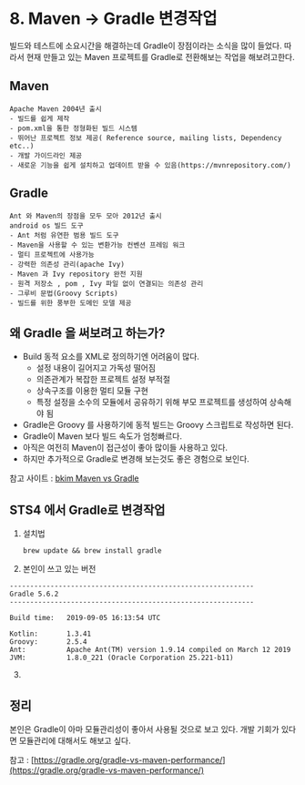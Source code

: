 # 8. Maven -&gt; Gradle 변경작업

빌드와 테스트에 소요시간을 해결하는데 Gradle이 장점이라는 소식을 많이 들었다. 따라서 현재 만들고 있는 Maven 프로젝트를 Gradle로 전환해보는 작업을 해보려고한다.

## Maven

```text
Apache Maven 2004년 출시
- 빌드를 쉽게 제작
- pom.xml을 통한 정형화된 빌드 시스템
- 뛰어난 프로젝트 정보 제공( Reference source, mailing lists, Dependency etc..)
- 개발 가이드라인 제공
- 새로운 기능을 쉽게 설치하고 업데이트 받을 수 있음(https://mvnrepository.com/)
```

## Gradle

```text
Ant 와 Maven의 장점을 모두 모아 2012년 출시
android os 빌드 도구
- Ant 처럼 유연한 범용 빌드 도구
- Maven을 사용할 수 있는 변환가능 컨벤션 프레임 워크
- 멀티 프로젝트에 사용가능
- 강력한 의존성 관리(apache Ivy)
- Maven 과 Ivy repository 완전 지원
- 원격 저장소 , pom , Ivy 파일 없이 연결되는 의존성 관리
- 그루비 문법(Groovy Scripts)
- 빌드를 위한 풍부한 도메인 모델 제공
```

## 왜 Gradle 을 써보려고 하는가?

* Build 동적 요소를 XML로 정의하기엔 어려움이 많다.
  * 설정 내용이 길어지고 가독성 떨어짐
  * 의존관계가 복잡한 프로젝트 설정 부적절
  * 상속구조를 이용한 멀티 모듈 구현
  * 특정 설정을 소수의 모듈에서 공유하기 위해 부모 프로젝트를 생성하여 상속해야 됨
* Gradle은 Groovy 를 사용하기에 동적 빌드는 Groovy 스크립트로 작성하면 된다.
* Gradle이 Maven 보다 빌드 속도가 엄청빠르다.
* 아직은 여전히 Maven이 접근성이 좋아 많이들 사용하고 있다.
* 하지만 추가적으로 Gradle로 변경해 보는것도 좋은 경험으로 보인다.

참고 사이트 : [bkim Maven vs Gradle](https://bkim.tistory.com/13)

## STS4 에서 Gradle로 변경작업

1. 설치법

   ```text
   brew update && brew install gradle
   ```

2. 본인이 쓰고 있는 버전

```text
------------------------------------------------------------
Gradle 5.6.2
------------------------------------------------------------

Build time:   2019-09-05 16:13:54 UTC

Kotlin:       1.3.41
Groovy:       2.5.4
Ant:          Apache Ant(TM) version 1.9.14 compiled on March 12 2019
JVM:          1.8.0_221 (Oracle Corporation 25.221-b11)
```

3.

## 정리

본인은 Gradle이 아마 모듈관리성이 좋아서 사용될 것으로 보고 있다. 개발 기회가 있다면 모듈관리에 대해서도 해보고 싶다.

참고 : [https://gradle.org/gradle-vs-maven-performance/](https://gradle.org/gradle-vs-maven-performance/)

